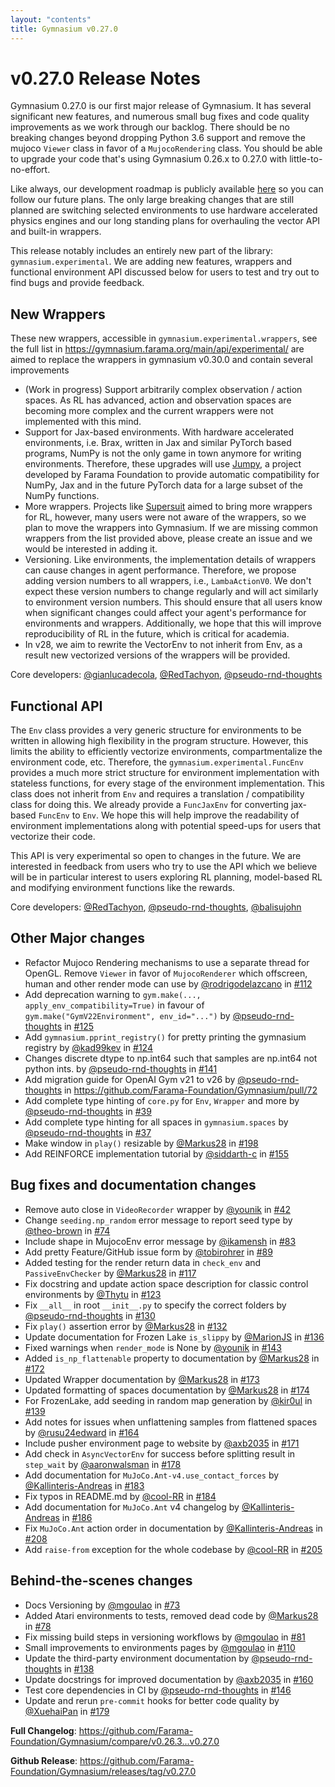 ```yaml
---
layout: "contents"
title: Gymnasium v0.27.0
---
```


# v0.27.0 Release Notes

Gymnasium 0.27.0 is our first major release of Gymnasium. It has several significant new features, and numerous small bug fixes and code quality improvements as we work through our backlog. There should be no breaking changes beyond dropping Python 3.6 support and remove the mujoco ``Viewer`` class in favor of a ``MujocoRendering`` class. You should be able to upgrade your code that's using Gymnasium 0.26.x to 0.27.0 with little-to-no-effort.

Like always, our development roadmap is publicly available [here](https://github.com/Farama-Foundation/Gymnasium/issues/12) so you can follow our future plans. The only large breaking changes that are still planned are switching selected environments to use hardware accelerated physics engines and our long standing plans for overhauling the vector API and built-in wrappers.

This release notably includes an entirely new part of the library: ``gymnasium.experimental``. We are adding new features, wrappers and functional environment API discussed below for users to test and try out to find bugs and provide feedback.

## New Wrappers

These new wrappers, accessible in ``gymnasium.experimental.wrappers``, see the full list in https://gymnasium.farama.org/main/api/experimental/ are aimed to replace the wrappers in gymnasium v0.30.0 and contain several improvements
* (Work in progress) Support arbitrarily complex observation / action spaces. As RL has advanced, action and observation spaces are becoming more complex and the current wrappers were not implemented with this mind.
* Support for Jax-based environments. With hardware accelerated environments, i.e. Brax, written in Jax and similar PyTorch based programs, NumPy is not the only game in town anymore for writing environments. Therefore, these upgrades will use [Jumpy](https://github.com/farama-Foundation/jumpy), a project developed by Farama Foundation to provide automatic compatibility for NumPy, Jax and in the future PyTorch data for a large subset of the NumPy functions.
* More wrappers. Projects like [Supersuit](https://github.com/farama-Foundation/supersuit) aimed to bring more wrappers for RL, however, many users were not aware of the wrappers, so we plan to move the wrappers into Gymnasium. If we are missing common wrappers from the list provided above, please create an issue and we would be interested in adding it.
* Versioning. Like environments, the implementation details of wrappers can cause changes in agent performance. Therefore, we propose adding version numbers to all wrappers, i.e., ``LambaActionV0``. We don't expect these version numbers to change regularly and will act similarly to environment version numbers. This should ensure that all users know when significant changes could affect your agent's performance for environments and wrappers. Additionally, we hope that this will improve reproducibility of RL in the future, which is critical for academia.
* In v28, we aim to rewrite the VectorEnv to not inherit from Env, as a result new vectorized versions of the wrappers will be provided.

Core developers: [@gianlucadecola](https://github.com/gianlucadecola), [@RedTachyon](https://github.com/RedTachyon), [@pseudo-rnd-thoughts](https://github.com/pseudo-rnd-thoughts)

## Functional API

The ``Env`` class provides a very generic structure for environments to be written in allowing high flexibility in the program structure. However, this limits the ability to efficiently vectorize environments, compartmentalize the environment code, etc. Therefore, the ``gymnasium.experimental.FuncEnv`` provides a much more strict structure for environment implementation with stateless functions, for every stage of the environment implementation. This class does not inherit from ``Env`` and requires a translation / compatibility class for doing this. We already provide a ``FuncJaxEnv`` for converting jax-based ``FuncEnv`` to ``Env``. We hope this will help improve the readability of environment implementations along with potential speed-ups for users that vectorize their code.

This API is very experimental so open to changes in the future. We are interested in feedback from users who try to use the API which we believe will be in particular interest to users exploring RL planning, model-based RL and modifying environment functions like the rewards.

Core developers: [@RedTachyon](https://github.com/RedTachyon), [@pseudo-rnd-thoughts](https://github.com/pseudo-rnd-thoughts), [@balisujohn](https://github.com/balisujohn)

## Other Major changes

* Refactor Mujoco Rendering mechanisms to use a separate thread for OpenGL. Remove ``Viewer`` in favor of ``MujocoRenderer`` which offscreen, human and other render mode can use by [@rodrigodelazcano](https://github.com/rodrigodelazcano) in [#112](https://github.com/Farama-Foundation/Gymnasium/pull/112)
* Add deprecation warning to ``gym.make(..., apply_env_compatibility=True)`` in favour of ``gym.make("GymV22Environment", env_id="...")`` by [@pseudo-rnd-thoughts](https://github.com/pseudo-rnd-thoughts) in [#125](https://github.com/Farama-Foundation/Gymnasium/pull/125)
* Add ``gymnasium.pprint_registry()`` for pretty printing the gymnasium registry by [@kad99kev](https://github.com/kad99kev) in [#124](https://github.com/Farama-Foundation/Gymnasium/pull/124)
* Changes discrete dtype to np.int64 such that samples are np.int64 not python ints. by [@pseudo-rnd-thoughts](https://github.com/pseudo-rnd-thoughts) in [#141](https://github.com/Farama-Foundation/Gymnasium/pull/141)
* Add migration guide for OpenAI Gym v21 to v26 by [@pseudo-rnd-thoughts](https://github.com/pseudo-rnd-thoughts) in https://github.com/Farama-Foundation/Gymnasium/pull/72
* Add complete type hinting of ``core.py`` for ``Env``, ``Wrapper`` and more by [@pseudo-rnd-thoughts](https://github.com/pseudo-rnd-thoughts) in [#39](https://github.com/Farama-Foundation/Gymnasium/pull/39)
* Add complete type hinting for all spaces in ``gymnasium.spaces`` by [@pseudo-rnd-thoughts](https://github.com/pseudo-rnd-thoughts) in [#37](https://github.com/Farama-Foundation/Gymnasium/pull/37)
* Make window in ``play()`` resizable by [@Markus28](https://github.com/Markus28) in [#198](https://github.com/Farama-Foundation/Gymnasium/pull/190)
* Add REINFORCE implementation tutorial by [@siddarth-c](https://github.com/siddarth-c) in [#155](https://github.com/Farama-Foundation/Gymnasium/pull/155)

## Bug fixes and documentation changes

* Remove auto close in ``VideoRecorder`` wrapper by [@younik](https://github.com/younik) in [#42](https://github.com/Farama-Foundation/Gymnasium/pull/42)
* Change ``seeding.np_random`` error message to report seed type by [@theo-brown](https://github.com/theo-brown) in [#74](https://github.com/Farama-Foundation/Gymnasium/pull/74)
* Include shape in MujocoEnv error message by [@ikamensh](https://github.com/ikamensh) in [#83](https://github.com/Farama-Foundation/Gymnasium/pull/83)
* Add pretty Feature/GitHub issue form by [@tobirohrer](https://github.com/tobirohrer) in [#89](https://github.com/Farama-Foundation/Gymnasium/pull/89)
* Added testing for the render return data in ``check_env`` and ``PassiveEnvChecker`` by [@Markus28](https://github.com/Markus28) in [#117](https://github.com/Farama-Foundation/Gymnasium/pull/117)
* Fix docstring and update action space description for classic control environments by [@Thytu](https://github.com/Thytu) in [#123](https://github.com/Farama-Foundation/Gymnasium/pull/123)
* Fix ``__all__`` in root ``__init__.py`` to specify the correct folders by [@pseudo-rnd-thoughts](https://github.com/pseudo-rnd-thoughts) in [#130](https://github.com/Farama-Foundation/Gymnasium/pull/130)
* Fix ``play()`` assertion error by [@Markus28](https://github.com/Markus28) in [#132](https://github.com/Farama-Foundation/Gymnasium/pull/132)
* Update documentation for Frozen Lake ``is_slippy`` by [@MarionJS](https://github.com/MarionJS) in [#136](https://github.com/Farama-Foundation/Gymnasium/pull/136)
* Fixed warnings when ``render_mode`` is None by [@younik](https://github.com/younik) in [#143](https://github.com/Farama-Foundation/Gymnasium/pull/143)
* Added ``is_np_flattenable`` property to documentation by [@Markus28](https://github.com/Markus28) in [#172](https://github.com/Farama-Foundation/Gymnasium/pull/172)
* Updated Wrapper documentation by [@Markus28](https://github.com/Markus28) in [#173](https://github.com/Farama-Foundation/Gymnasium/pull/173)
* Updated formatting of spaces documentation by [@Markus28](https://github.com/Markus28) in [#174](https://github.com/Farama-Foundation/Gymnasium/pull/174)
* For FrozenLake, add seeding in random map generation by [@kir0ul](https://github.com/kir0ul) in [#139](https://github.com/Farama-Foundation/Gymnasium/pull/139)
* Add notes for issues when unflattening samples from flattened spaces by [@rusu24edward](https://github.com/rusu24edward) in [#164](https://github.com/Farama-Foundation/Gymnasium/pull/164)
* Include pusher environment page to website by [@axb2035](https://github.com/axb2035) in [#171](https://github.com/Farama-Foundation/Gymnasium/pull/171)
* Add check in ``AsyncVectorEnv`` for success before splitting result in ``step_wait`` by [@aaronwalsman](https://github.com/aaronwalsman) in [#178](https://github.com/Farama-Foundation/Gymnasium/pull/178)
* Add documentation for ``MuJoCo.Ant-v4.use_contact_forces`` by [@Kallinteris-Andreas](https://github.com/Kallinteris-Andreas) in [#183](https://github.com/Farama-Foundation/Gymnasium/pull/183)
* Fix typos in README.md by [@cool-RR](https://github.com/cool-RR) in [#184](https://github.com/Farama-Foundation/Gymnasium/pull/184)
* Add documentation for ``MuJoCo.Ant`` v4 changelog by [@Kallinteris-Andreas](https://github.com/Kallinteris-Andreas) in [#186](https://github.com/Farama-Foundation/Gymnasium/pull/186)
* Fix ``MuJoCo.Ant`` action order in documentation by [@Kallinteris-Andreas](https://github.com/Kallinteris-Andreas) in [#208](https://github.com/Farama-Foundation/Gymnasium/pull/208)
* Add ``raise-from`` exception for the whole codebase by [@cool-RR](https://github.com/cool-RR) in [#205](https://github.com/Farama-Foundation/Gymnasium/pull/205)

## Behind-the-scenes changes
* Docs Versioning by [@mgoulao](https://github.com/mgoulao) in [#73](https://github.com/Farama-Foundation/Gymnasium/pull/73)
* Added Atari environments to tests, removed dead code by [@Markus28](https://github.com/Markus28) in [#78](https://github.com/Farama-Foundation/Gymnasium/pull/78)
* Fix missing build steps in versioning workflows by [@mgoulao](https://github.com/mgoulao) in [#81](https://github.com/Farama-Foundation/Gymnasium/pull/81)
* Small improvements to environments pages by [@mgoulao](https://github.com/mgoulao) in [#110](https://github.com/Farama-Foundation/Gymnasium/pull/110)
* Update the third-party environment documentation by [@pseudo-rnd-thoughts](https://github.com/pseudo-rnd-thoughts) in [#138](https://github.com/Farama-Foundation/Gymnasium/pull/138)
* Update docstrings for improved documentation by [@axb2035](https://github.com/axb2035) in [#160](https://github.com/Farama-Foundation/Gymnasium/pull/160)
* Test core dependencies in CI by [@pseudo-rnd-thoughts](https://github.com/pseudo-rnd-thoughts) in [#146](https://github.com/Farama-Foundation/Gymnasium/pull/146)
* Update and rerun ``pre-commit`` hooks for better code quality by [@XuehaiPan](https://github.com/XuehaiPan) in [#179](https://github.com/Farama-Foundation/Gymnasium/pull/179)

**Full Changelog**: https://github.com/Farama-Foundation/Gymnasium/compare/v0.26.3...v0.27.0

**Github Release**: https://github.com/Farama-Foundation/Gymnasium/releases/tag/v0.27.0
